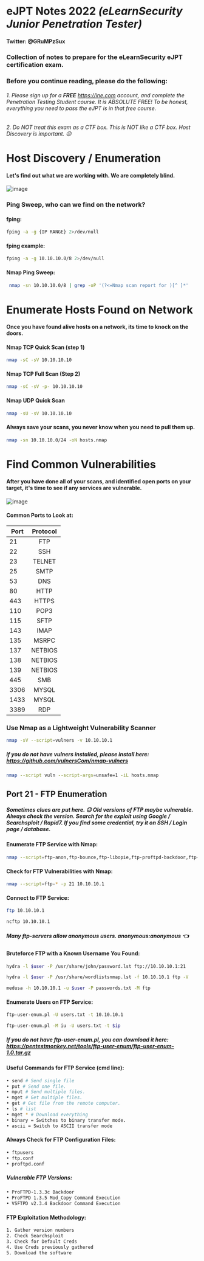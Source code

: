 # eJPT Notes 2022 *(eLearnSecurity Junior Penetration Tester)*
#### Twitter: @GRuMPzSux
### Collection of notes to prepare for the eLearnSecurity eJPT certification exam.

### Before you continue reading, please do the following:
###### 1. Please sign up for a **FREE** https://ine.com account, and complete the Penetration Testing Student course.  It is ABSOLUTE FREE! To be honest, everything you need to pass the eJPT is in that free course.
###### 2. Do NOT treat this exam as a CTF box.  This is NOT like a CTF box. Host Discovery is important. 😉



# Host Discovery / Enumeration
#### Let's find out what we are working with.  We are completely blind.
![image](https://user-images.githubusercontent.com/80599694/147906631-44437a80-1098-4275-bc2f-22b8827da8bb.png)

### Ping Sweep, who can we find on the network?


#### fping:
````bash
fping -a -g {IP RANGE} 2>/dev/null
````
#### fping example:
````bash
fping -a -g 10.10.10.0/8 2>/dev/null
`````
#### Nmap Ping Sweep:
````bash
 nmap -sn 10.10.10.0/8 | grep -oP '(?<=Nmap scan report for )[^ ]*'
````

# Enumerate Hosts Found on Network
#### Once you have found alive hosts on a network, its time to knock on the doors.

#### Nmap TCP Quick Scan (step 1)
````bash
nmap -sC -sV 10.10.10.10
````
#### Nmap TCP Full Scan (Step 2)
````bash
nmap -sC -sV -p- 10.10.10.10
````
#### Nmap UDP Quick Scan
````bash
nmap -sU -sV 10.10.10.10
````
#### Always save your scans, you never know when you need to pull them up.
````bash
nmap -sn 10.10.10.0/24 -oN hosts.nmap
````

# Find Common Vulnerabilities
#### After you have done all of your scans, and identified open ports on your target, it's time to see if any services are vulnerable.
![image](https://user-images.githubusercontent.com/80599694/147908174-3d6663e0-4049-4471-969c-f43db2c9c74e.png)

#### Common Ports to Look at:
| Port | Protocol |
| ------------- |:-------------:|
| 21 | FTP |
| 22 | SSH |
| 23 | TELNET |
| 25 | SMTP |
| 53 | DNS |
| 80 | HTTP |
| 443 | HTTPS |
| 110 | POP3 |
| 115 | SFTP |
| 143 | IMAP |
| 135 | MSRPC |
| 137 | NETBIOS |
| 138 | NETBIOS |
| 139 | NETBIOS |
| 445 | SMB |
| 3306 | MYSQL | 
| 1433 | MYSQL | 
| 3389 | RDP |

### Use Nmap as a Lightweight Vulnerability Scanner
````bash
nmap -sV --script=vulners -v 10.10.10.1
````
##### if you do not have vulners installed, please install here: https://github.com/vulnersCom/nmap-vulners
````bash
nmap --script vuln --script-args=unsafe=1 -iL hosts.nmap
````

## Port 21 - FTP Enumeration
##### Sometimes clues are put here. :wink: Old versions of FTP maybe vulnerable. Always check the version. Search for the exploit using Google / Searchsploit / Rapid7. If you find some credential, try it on SSH / Login page / database.

#### Enumerate FTP Service with Nmap:
````bash
nmap --script=ftp-anon,ftp-bounce,ftp-libopie,ftp-proftpd-backdoor,ftp-vsftpd-backdoor,ftp-vuln-cve2010-4221,tftp-enum -p 21 $ip
````
#### Check for FTP Vulnerabilities with Nmap:
````bash
nmap --script=ftp-* -p 21 10.10.10.1
````
#### Connect to FTP Service:
````bash
ftp 10.10.10.1
````
````bash
ncftp 10.10.10.1
````
##### Many ftp-servers allow anonymous users. anonymous:anonymous 👈️

#### Bruteforce FTP with a Known Username You Found:
````bash
hydra -l $user -P /usr/share/john/password.lst ftp://10.10.10.1:21
````
````bash
hydra -l $user -P /usr/share/wordlistsnmap.lst -f 10.10.10.1 ftp -V
````
````bash
medusa -h 10.10.10.1 -u $user -P passwords.txt -M ftp
````

#### Enumerate Users on FTP Service:
````bash
ftp-user-enum.pl -U users.txt -t 10.10.10.1
````
````bash
ftp-user-enum.pl -M iu -U users.txt -t $ip
````
##### If you do not have ftp-user-enum.pl, you can download it here: https://pentestmonkey.net/tools/ftp-user-enum/ftp-user-enum-1.0.tar.gz

#### Useful Commands for FTP Service (cmd line):
````bash
• send # Send single file
• put # Send one file.
• mput # Send multiple files.
• mget # Get multiple files.
• get # Get file from the remote computer.
• ls # list 
• mget * # Download everything
• binary = Switches to binary transfer mode.
• ascii = Switch to ASCII transfer mode
````
#### Always Check for FTP Configuration Files:
````bash
• ftpusers
• ftp.conf
• proftpd.conf
````
##### Vulnerable FTP Versions:
````bash
• ProFTPD-1.3.3c Backdoor
• ProFTPD 1.3.5 Mod_Copy Command Execution
• VSFTPD v2.3.4 Backdoor Command Execution
````
#### FTP Exploitation Methodology:
````bash
1. Gather version numbers
2. Check Searchsploit
3. Check for Default Creds
4. Use Creds previously gathered
5. Download the software
````
